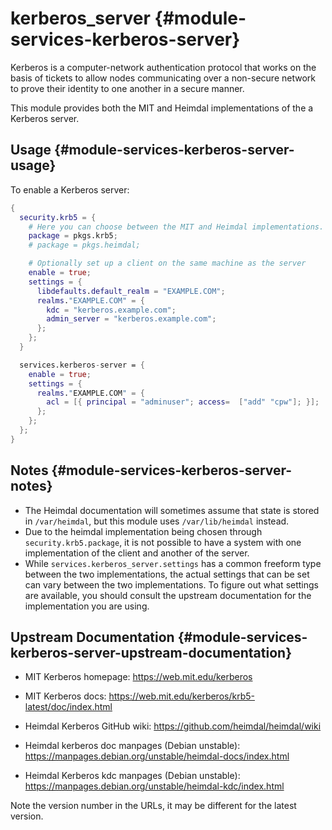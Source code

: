 # kerberos_server {#module-services-kerberos-server}

Kerberos is a computer-network authentication protocol that works on the basis of tickets to allow nodes communicating over a non-secure network to prove their identity to one another in a secure manner.

This module provides both the MIT and Heimdal implementations of the a Kerberos server.

## Usage {#module-services-kerberos-server-usage}

To enable a Kerberos server:

```nix
{
  security.krb5 = {
    # Here you can choose between the MIT and Heimdal implementations.
    package = pkgs.krb5;
    # package = pkgs.heimdal;

    # Optionally set up a client on the same machine as the server
    enable = true;
    settings = {
      libdefaults.default_realm = "EXAMPLE.COM";
      realms."EXAMPLE.COM" = {
        kdc = "kerberos.example.com";
        admin_server = "kerberos.example.com";
      };
    };
  }

  services.kerberos-server = {
    enable = true;
    settings = {
      realms."EXAMPLE.COM" = {
        acl = [{ principal = "adminuser"; access=  ["add" "cpw"]; }];
      };
    };
  };
}
```

## Notes {#module-services-kerberos-server-notes}

- The Heimdal documentation will sometimes assume that state is stored in `/var/heimdal`, but this module uses `/var/lib/heimdal` instead.
- Due to the heimdal implementation being chosen through `security.krb5.package`, it is not possible to have a system with one implementation of the client and another of the server.
- While `services.kerberos_server.settings` has a common freeform type between the two implementations, the actual settings that can be set can vary between the two implementations. To figure out what settings are available, you should consult the upstream documentation for the implementation you are using.

## Upstream Documentation {#module-services-kerberos-server-upstream-documentation}

- MIT Kerberos homepage: https://web.mit.edu/kerberos
- MIT Kerberos docs: https://web.mit.edu/kerberos/krb5-latest/doc/index.html

- Heimdal Kerberos GitHub wiki: https://github.com/heimdal/heimdal/wiki
- Heimdal kerberos doc manpages (Debian unstable): https://manpages.debian.org/unstable/heimdal-docs/index.html
- Heimdal Kerberos kdc manpages (Debian unstable): https://manpages.debian.org/unstable/heimdal-kdc/index.html

Note the version number in the URLs, it may be different for the latest version.

